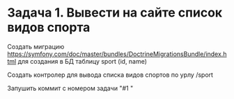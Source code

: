 # Задача 1. Вывести на сайте список видов спорта

Создать миграцию https://symfony.com/doc/master/bundles/DoctrineMigrationsBundle/index.html для создания в БД таблицу sport (id, name)

Создать контролер для вывода списка видов спортов по урлу /sport

Запушить коммит с номером задачи "#1 "
